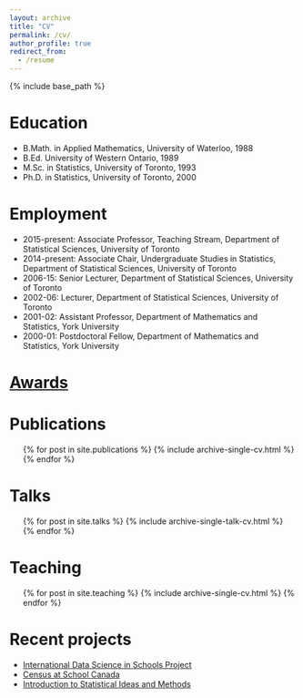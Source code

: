 ```yaml
---
layout: archive
title: "CV"
permalink: /cv/
author_profile: true
redirect_from:
  - /resume
---
```


{% include base_path %}

Education
======
* B.Math. in Applied Mathematics, University of Waterloo, 1988
* B.Ed. University of Western Ontario, 1989
* M.Sc. in Statistics, University of Toronto, 1993
* Ph.D. in  Statistics, University of Toronto, 2000

Employment
======
* 2015-present: Associate Professor, Teaching Stream, Department of Statistical Sciences, University of Toronto
* 2014-present: Associate Chair, Undergraduate Studies in Statistics, Department of Statistical Sciences, University of Toronto
* 2006-15: Senior Lecturer, Department of Statistical Sciences, University of Toronto
* 2002-06: Lecturer, Department of Statistical Sciences, University of Toronto
* 2001-02: Assistant Professor, Department of Mathematics and Statistics, York University
* 2000-01: Postdoctoral Fellow, Department of Mathematics and Statistics, York University


[Awards](awards)
=====


Publications
======
  <ul>{% for post in site.publications %}
    {% include archive-single-cv.html %}
  {% endfor %}</ul>
  
Talks
======
  <ul>{% for post in site.talks %}
    {% include archive-single-talk-cv.html %}
  {% endfor %}</ul>
  
Teaching
======
  <ul>{% for post in site.teaching %}
    {% include archive-single-cv.html %}
  {% endfor %}</ul>
  
Recent projects
======
- [International Data Science in Schools Project](http://www.idssp.org)
- [Census at School Canada](http://censusatschool.ca)
- [Introduction to Statistical Ideas and Methods](http://stats.onlinelearning.utoronto.ca)